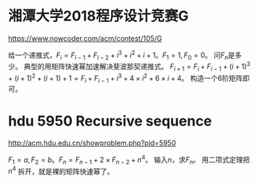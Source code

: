 # 湘潭大学2018程序设计竞赛G
https://www.nowcoder.com/acm/contest/105/G

给一个递推式，$F_i=F_{i-1}+F_{i-2}+i^3+i^2+i+1。F_1=1,F_0=0$。
问$F_n$是多少。
典型的用矩阵快速幂加速解决斐波那契递推式。
$F_{i+1}=F_i+F_{i-1}+(i+1)^3+(i+1)^2+(i+1)+1=F_i+F_{i-1}+i^3+4 \times i^2+6 \times i+4$。
构造一个$6$阶矩阵即可。

# hdu 5950 Recursive sequence
http://acm.hdu.edu.cn/showproblem.php?pid=5950

$F_1=a,F_2=b。F_n=F_{n-1}+2\times F_{n-2}+n^4$。
输入$n$，求$F_n$。
用二项式定理把 $n^4$ 拆开，就是裸的矩阵快速幂了。